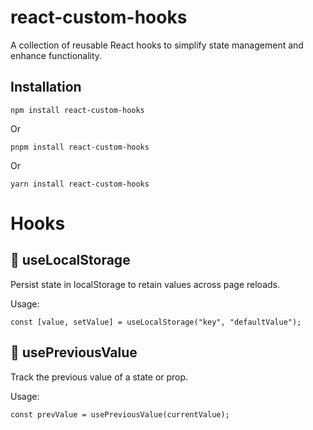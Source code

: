 # react-custom-hooks

A collection of reusable React hooks to simplify state management and enhance functionality.

## Installation

`npm install react-custom-hooks`

Or

`pnpm install react-custom-hooks`

Or

`yarn install react-custom-hooks`

# Hooks

## 🔹 useLocalStorage

Persist state in localStorage to retain values across page reloads.

Usage:

`const [value, setValue] = useLocalStorage("key", "defaultValue");`

## 🔹 usePreviousValue

Track the previous value of a state or prop.

Usage:

`const prevValue = usePreviousValue(currentValue);`
